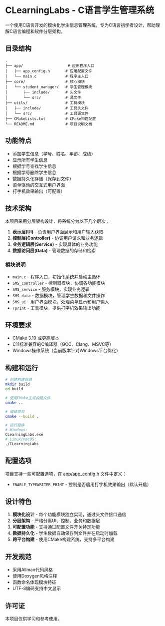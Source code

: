 # CLearningLabs - C语言学生管理系统

一个使用C语言开发的模块化学生信息管理系统，专为C语言初学者设计，帮助理解C语言编程和软件分层架构。

## 目录结构

```
.
├── app/                    # 应用程序入口
│   ├── app_config.h       # 应用配置文件
│   └── main.c             # 程序主入口
├── core/                  # 核心模块
│   └── student_manager/   # 学生管理模块
│       ├── include/       # 头文件
│       └── src/           # 源文件
├── utils/                 # 工具模块
│   ├── include/           # 工具头文件
│   └── src/               # 工具源文件
├── CMakeLists.txt         # CMake构建配置
└── README.md              # 项目说明文档
```

## 功能特点

- 添加学生信息（学号、姓名、年龄、成绩）
- 显示所有学生信息
- 根据学号查找学生信息
- 根据学号删除学生信息
- 数据持久化存储（保存到文件）
- 菜单驱动的交互式用户界面
- 打字机效果输出（可配置）

## 技术架构

本项目采用分层架构设计，将系统分为以下几个层次：

1. **表示层(UI)** - 负责用户界面展示和用户输入获取
2. **控制层(Controller)** - 协调用户请求和业务逻辑
3. **业务逻辑层(Service)** - 实现具体的业务功能
4. **数据访问层(Data)** - 管理数据的存储和检索

### 模块说明

- `main.c` - 程序入口，初始化系统并启动主循环
- `SMS_controller` - 控制器模块，协调各功能模块
- `SMS_service` - 服务模块，实现业务逻辑
- `SMS_data` - 数据模块，管理学生数据和文件操作
- `SMS_ui` - 用户界面模块，处理菜单显示和用户输入
- `Tprint` - 工具模块，提供打字机效果输出功能

## 环境要求

- CMake 3.10 或更高版本
- C11标准兼容的C编译器（GCC、Clang、MSVC等）
- Windows操作系统（当前版本针对Windows平台优化）

## 构建和运行

```bash
# 创建构建目录
mkdir build
cd build

# 使用CMake生成构建文件
cmake ..

# 编译项目
cmake --build .

# 运行程序
# Windows:
CLearningLabs.exe
# Linux/macOS:
./CLearningLabs
```

## 配置选项

项目支持一些可配置选项，在 [app/app_config.h](app/app_config.h) 文件中定义：

- `ENABLE_TYPEWRITER_PRINT` - 控制是否启用打字机效果输出（默认开启）

## 设计特色

1. **模块化设计** - 每个功能模块独立实现，通过头文件接口通信
2. **分层架构** - 严格分离UI、控制、业务和数据层
3. **可配置功能** - 支持通过配置文件开关特定功能
4. **数据持久化** - 学生数据自动保存到文件并在启动时加载
5. **跨平台构建** - 使用CMake构建系统，支持多平台构建

## 开发规范

- 采用Allman代码风格
- 使用Doxygen风格注释
- 函数命名体现模块特征
- UTF-8编码支持中文显示

## 许可证

本项目仅供学习和参考使用。